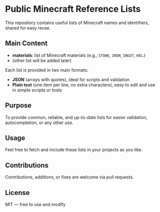# Public Minecraft Reference Lists

This repository contains useful lists of Minecraft names and identifiers, shared for easy reuse.

## Main Content

- **materials**: list of Minecraft materials (e.g., `STONE`, `IRON_INGOT`, etc.)
- (other list will be added later)

Each list is provided in two main formats:  
- **JSON** (arrays with quotes), ideal for scripts and validation  
- **Plain text** (one item per line, no extra characters), easy to edit and use in simple scripts or tools

## Purpose

To provide common, reliable, and up-to-date lists for easier validation, autocompletion, or any other use.

## Usage

Feel free to fetch and include these lists in your projects as you like.

## Contributions

Contributions, additions, or fixes are welcome via pull requests.

## License

MIT — free to use and modify
